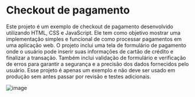 # Checkout de pagamento
Este projeto é um exemplo de checkout de pagamento desenvolvido utilizando HTML, CSS e JavaScript. Ele tem como objetivo mostrar uma implementação simples e funcional de como processar pagamentos em uma aplicação web. O projeto inclui uma tela de formulário de pagamento onde o usuário pode inserir suas informações de cartão de crédito e finalizar a transação. Também inclui validação de formulário e verificação de erros para garantir a segurança e a precisão dos dados fornecidos pelo usuário. Esse projeto é apenas um exemplo e não deve ser usado em produção sem antes passar por revisão e testes adicionais.

![image](https://user-images.githubusercontent.com/101136752/213875132-4db94c8f-0f5a-4db0-a79d-779de682a602.png)
